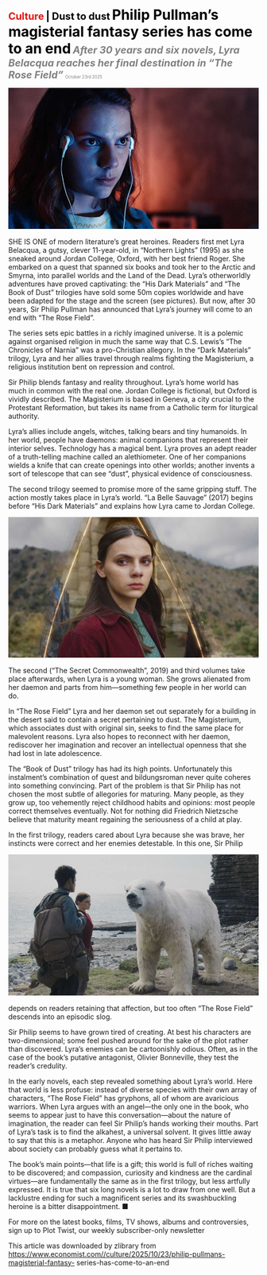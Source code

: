 <span style="color:#E3120B; font-size:14.9pt; font-weight:bold;">Culture</span> <span style="color:#000000; font-size:14.9pt; font-weight:bold;">| Dust to dust</span>
<span style="color:#000000; font-size:21.0pt; font-weight:bold;">Philip Pullman’s magisterial fantasy series has come to an end</span>
<span style="color:#808080; font-size:14.9pt; font-weight:bold; font-style:italic;">After 30 years and six novels, Lyra Belacqua reaches her final destination in “The Rose Field”</span>
<span style="color:#808080; font-size:6.2pt;">October 23rd 2025</span>

![](../images/067_Philip_Pullmans_magisterial_fantasy_series_has_come_to_an_en/p0286_img01.jpeg)

SHE IS ONE of modern literature’s great heroines. Readers first met Lyra Belacqua, a gutsy, clever 11-year-old, in “Northern Lights” (1995) as she sneaked around Jordan College, Oxford, with her best friend Roger. She embarked on a quest that spanned six books and took her to the Arctic and Smyrna, into parallel worlds and the Land of the Dead. Lyra’s otherworldly adventures have proved captivating: the “His Dark Materials” and “The Book of Dust” trilogies have sold some 50m copies worldwide and have been adapted for the stage and the screen (see pictures). But now, after 30 years, Sir Philip Pullman has announced that Lyra’s journey will come to an end with “The Rose Field”.

The series sets epic battles in a richly imagined universe. It is a polemic against organised religion in much the same way that C.S. Lewis’s “The Chronicles of Narnia” was a pro-Christian allegory. In the “Dark Materials” trilogy, Lyra and her allies travel through realms fighting the Magisterium, a religious institution bent on repression and control.

Sir Philip blends fantasy and reality throughout. Lyra’s home world has much in common with the real one. Jordan College is fictional, but Oxford is vividly described. The Magisterium is based in Geneva, a city crucial to the Protestant Reformation, but takes its name from a Catholic term for liturgical authority.

Lyra’s allies include angels, witches, talking bears and tiny humanoids. In her world, people have daemons: animal companions that represent their interior selves. Technology has a magical bent. Lyra proves an adept reader of a truth-telling machine called an alethiometer. One of her companions wields a knife that can create openings into other worlds; another invents a sort of telescope that can see “dust”, physical evidence of consciousness.

The second trilogy seemed to promise more of the same gripping stuff. The action mostly takes place in Lyra’s world. “La Belle Sauvage” (2017) begins before “His Dark Materials” and explains how Lyra came to Jordan College.

![](../images/067_Philip_Pullmans_magisterial_fantasy_series_has_come_to_an_en/p0287_img01.jpeg)

The second (“The Secret Commonwealth”, 2019) and third volumes take place afterwards, when Lyra is a young woman. She grows alienated from her daemon and parts from him—something few people in her world can do.

In “The Rose Field” Lyra and her daemon set out separately for a building in the desert said to contain a secret pertaining to dust. The Magisterium, which associates dust with original sin, seeks to find the same place for malevolent reasons. Lyra also hopes to reconnect with her daemon, rediscover her imagination and recover an intellectual openness that she had lost in late adolescence.

The “Book of Dust” trilogy has had its high points. Unfortunately this instalment’s combination of quest and bildungsroman never quite coheres into something convincing. Part of the problem is that Sir Philip has not chosen the most subtle of allegories for maturing. Many people, as they grow up, too vehemently reject childhood habits and opinions: most people correct themselves eventually. Not for nothing did Friedrich Nietzsche believe that maturity meant regaining the seriousness of a child at play.

In the first trilogy, readers cared about Lyra because she was brave, her instincts were correct and her enemies detestable. In this one, Sir Philip

![](../images/067_Philip_Pullmans_magisterial_fantasy_series_has_come_to_an_en/p0288_img01.jpeg)

depends on readers retaining that affection, but too often “The Rose Field” descends into an episodic slog.

Sir Philip seems to have grown tired of creating. At best his characters are two-dimensional; some feel pushed around for the sake of the plot rather than discovered. Lyra’s enemies can be cartoonishly odious. Often, as in the case of the book’s putative antagonist, Olivier Bonneville, they test the reader’s credulity.

In the early novels, each step revealed something about Lyra’s world. Here that world is less profuse: instead of diverse species with their own array of characters, “The Rose Field” has gryphons, all of whom are avaricious warriors. When Lyra argues with an angel—the only one in the book, who seems to appear just to have this conversation—about the nature of imagination, the reader can feel Sir Philip’s hands working their mouths. Part of Lyra’s task is to find the alkahest, a universal solvent. It gives little away to say that this is a metaphor. Anyone who has heard Sir Philip interviewed about society can probably guess what it pertains to.

The book’s main points—that life is a gift; this world is full of riches waiting to be discovered; and compassion, curiosity and kindness are the cardinal virtues—are fundamentally the same as in the first trilogy, but less artfully expressed. It is true that six long novels is a lot to draw from one well. But a lacklustre ending for such a magnificent series and its swashbuckling heroine is a bitter disappointment. ■

For more on the latest books, films, TV shows, albums and controversies, sign up to Plot Twist, our weekly subscriber-only newsletter

This article was downloaded by zlibrary from https://www.economist.com//culture/2025/10/23/philip-pullmans-magisterial-fantasy- series-has-come-to-an-end